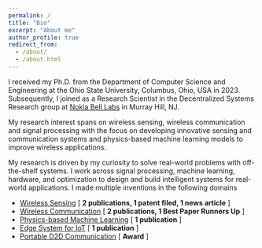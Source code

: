 ```yaml
---
permalink: /
title: "Bio"
excerpt: "About me"
author_profile: true
redirect_from: 
  - /about/
  - /about.html
---
```


I received my Ph.D. from the Department of Computer Science and Engineering at the Ohio State University, Columbus, Ohio, USA in 2023. Subsequently, I joined as a Research Scientist in the Decentralized Systems Research group at [Nokia Bell Labs](https://www.bell-labs.com/about/researcher-profiles/avishek-1-banerjee/) in Murray Hill, NJ.

My research interest spans on wireless sensing, wireless communication and signal processing with the focus on developing innovative sensing and communication systems and physics-based machine learning models to improve wireless applications.


My research is driven by my curiosity to solve real-world problems with off-the-shelf systems. I work across signal processing, machine learning, hardware, and optimization to design and build intelligent systems for real-world applications. I made multiple inventions in the following domains

- <ins>Wireless Sensing</ins> [ **2 publications, 1 patent filed, 1 news article** ]
- <ins>Wireless Communication</ins> [ **2 publications, 1 Best Paper Runners Up** ]
- <ins>Physics-based Machine Learning</ins> [ **1 publication** ]
- <ins>Edge System for IoT</ins> [ **1 publication** ]
- <ins>Portable D2D Communication</ins> [ **Award** ]



